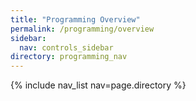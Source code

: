 ```yaml
---
title: "Programming Overview"
permalink: /programming/overview
sidebar:
  nav: controls_sidebar
directory: programming_nav
---
```


{% include nav_list nav=page.directory %}
